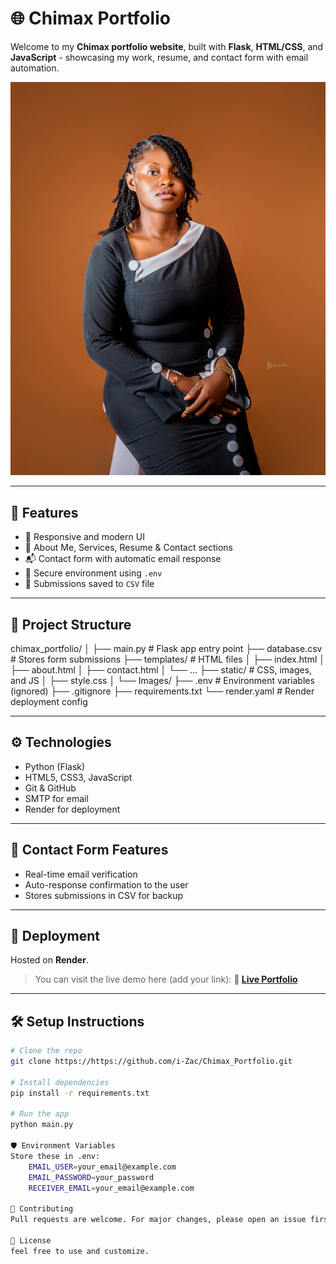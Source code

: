 # 🌐 Chimax Portfolio

Welcome to my **Chimax portfolio website**, built with **Flask**, **HTML/CSS**, and **JavaScript** - showcasing my work, resume, and contact form with email automation.

![Screenshot](static/Images/Img-3.jpg)

---

## 🚀 Features

- 🎨 Responsive and modern UI
- 📄 About Me, Services, Resume & Contact sections
- 📬 Contact form with automatic email response
- 🔐 Secure environment using `.env`
- 💾 Submissions saved to `CSV` file

---

## 📁 Project Structure

chimax_portfolio/
│
├── main.py # Flask app entry point
├── database.csv # Stores form submissions
├── templates/ # HTML files
│ ├── index.html
│ ├── about.html
│ ├── contact.html
│ └── ...
├── static/ # CSS, images, and JS
│ ├── style.css
│ └── Images/
├── .env # Environment variables (ignored)
├── .gitignore
├── requirements.txt
└── render.yaml # Render deployment config

---

## ⚙️ Technologies

- Python (Flask)
- HTML5, CSS3, JavaScript
- Git & GitHub
- SMTP for email
- Render for deployment

---

## 📧 Contact Form Features

- Real-time email verification
- Auto-response confirmation to the user
- Stores submissions in CSV for backup

---

## 🚀 Deployment

Hosted on **Render**.

> You can visit the live demo here (add your link):
> **🔗 [Live Portfolio](https://blessingchimax.onrender.com/)**

---

## 🛠️ Setup Instructions

```bash
# Clone the repo
git clone https://https://github.com/i-Zac/Chimax_Portfolio.git

# Install dependencies
pip install -r requirements.txt

# Run the app
python main.py

🛡️ Environment Variables
Store these in .env:
    EMAIL_USER=your_email@example.com
    EMAIL_PASSWORD=your_password
    RECEIVER_EMAIL=your_email@example.com

🤝 Contributing
Pull requests are welcome. For major changes, please open an issue first.

📜 License
feel free to use and customize.
```
